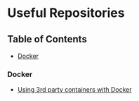 # Useful Repositories

## Table of Contents

- [Docker](#docker)

### Docker

- [Using 3rd party containers with Docker](https://github.com/sidpalas/devops-directive-docker-course/blob/main/04-using-3rd-party-containers/README.md)
